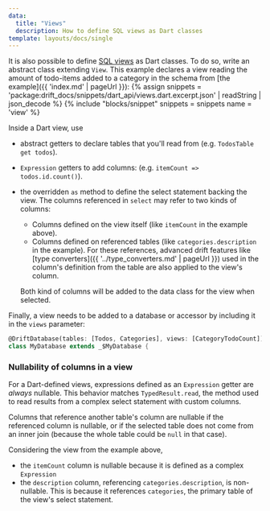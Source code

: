 ```yaml
---
data:
  title: "Views"
  description: How to define SQL views as Dart classes
template: layouts/docs/single
---
```


It is also possible to define [SQL views](https://www.sqlite.org/lang_createview.html)
as Dart classes.
To do so, write an abstract class extending `View`. This example declares a view reading
the amount of todo-items added to a category in the schema from [the example]({{ 'index.md' | pageUrl }}):
{% assign snippets = 'package:drift_docs/snippets/dart_api/views.dart.excerpt.json' | readString | json_decode %}
{% include "blocks/snippet" snippets = snippets name = 'view' %}

Inside a Dart view, use

- abstract getters to declare tables that you'll read from (e.g. `TodosTable get todos`).
- `Expression` getters to add columns: (e.g. `itemCount => todos.id.count()`).
- the overridden `as` method to define the select statement backing the view.
  The columns referenced in `select` may refer to two kinds of columns:
   - Columns defined on the view itself (like `itemCount` in the example above).
   - Columns defined on referenced tables (like `categories.description` in the example).
     For these references, advanced drift features like [type converters]({{ '../type_converters.md' | pageUrl }})
     used in the column's definition from the table are also applied to the view's column.

   Both kind of columns will be added to the data class for the view when selected.

Finally, a view needs to be added to a database or accessor by including it in the
`views` parameter:

```dart
@DriftDatabase(tables: [Todos, Categories], views: [CategoryTodoCount])
class MyDatabase extends _$MyDatabase {
```

### Nullability of columns in a view

For a Dart-defined views, expressions defined as an `Expression` getter are
_always_ nullable. This behavior matches `TypedResult.read`, the method used to
read results from a complex select statement with custom columns.

Columns that reference another table's column are nullable if the referenced
column is nullable, or if the selected table does not come from an inner join
(because the whole table could be `null` in that case).

Considering the view from the example above,

- the `itemCount` column is nullable because it is defined as a complex
  `Expression`
- the `description` column, referencing `categories.description`, is non-nullable.
  This is because it references `categories`, the primary table of the view's
  select statement.
